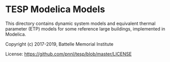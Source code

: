 # TESP Modelica Models

This directory contains dynamic system models and equivalent thermal parameter (ETP) models for some reference large buildings, implemented in Modelica.

Copyright (c) 2017-2019, Battelle Memorial Institute

License: https://github.com/pnnl/tesp/blob/master/LICENSE


